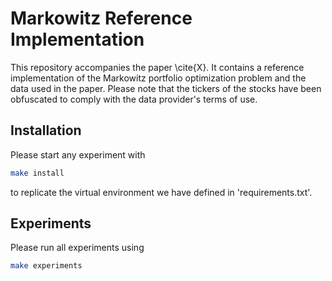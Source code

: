 # Markowitz Reference Implementation

This repository accompanies the paper \cite{X}.
It contains a reference implementation of the Markowitz portfolio optimization 
problem and the data used in the paper. Please note that the tickers of the
stocks have been obfuscated to comply with the data provider's terms of use.

## Installation

Please start any experiment with

```bash
make install
```

to replicate the virtual environment we have defined in 'requirements.txt'.

## Experiments

Please run all experiments using

```bash
make experiments
```
